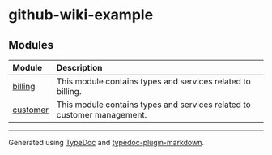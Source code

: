 # github-wiki-example

## Modules

| Module | Description |
| :------ | :------ |
| [billing](../wiki/billing) | This module contains types and services related to billing. |
| [customer](../wiki/customer) | This module contains types and services related to customer management. |

***

Generated using [TypeDoc](https://typedoc.org) and [typedoc-plugin-markdown](https://typedoc-plugin-markdown.org).
